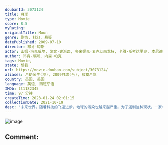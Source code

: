 ```yaml
---
doubanId: 3073124
title: 月球
type: Movie
score: 8.5
myRating: 
originalTitle: Moon
genre: 剧情, 科幻, 悬疑
datePublished: 2009-07-10
director: 邓肯·琼斯
actor: 山姆·洛克威尔, 凯文·史派西, 多米妮克·麦克艾丽戈特, 卡雅·斯考达里奥, 本尼迪克特·黄, 马特·贝里, 马尔科姆·斯图尔特, 罗宾·查克, 玛丽·泰勒·摩尔
author: 邓肯·琼斯, 内森·帕克
tags: Movie, 
state: 想看
url: https://movie.douban.com/subject/3073124/
aliases: 月劫余生(港), 2009月球(台), 寂寞月影
country: 英国, 美国
language: 英语, 西班牙语
IMDb: tt1182345
time: 97 分钟
createTime: 2023-01-24 02:01:15
collectionDate: 2021-10-19
desc: "未来世界，随着科技的飞速进步，地球的污染也越来越严重。为了遏制这种现状，一家名为月能工业有限公司的企业应运而生。该公司致力于月球能源的开发，通过采集氦-3来满足地球对能源的需求。月能公司在月球设有基地..."
---
```


![image](p449399746.jpg)

Comment: 
---

